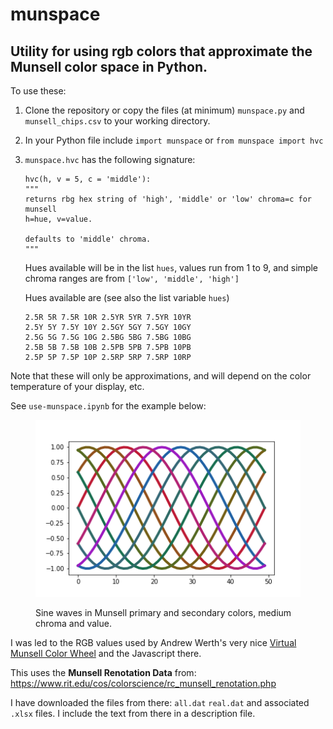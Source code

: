 # munspace

## Utility for using rgb colors that approximate the Munsell color space in Python.

To use these:

1.  Clone the repository or copy the files (at minimum) `munspace.py` and 
    `munsell_chips.csv` to your working directory.
2.  In your Python file include `import munspace` or `from munspace import hvc`
3.  `munspace.hvc` has the following signature:

        hvc(h, v = 5, c = 'middle'):
        """
        returns rbg hex string of 'high', 'middle' or 'low' chroma=c for munsell
        h=hue, v=value.

        defaults to 'middle' chroma.
        """
    Hues available will be in the list `hues`, values run from 1 to 9,
    and simple chroma ranges are from `['low', 'middle', 'high']`

    Hues available are (see also the list variable `hues`)
    
        2.5R 5R 7.5R 10R 2.5YR 5YR 7.5YR 10YR 
        2.5Y 5Y 7.5Y 10Y 2.5GY 5GY 7.5GY 10GY 
        2.5G 5G 7.5G 10G 2.5BG 5BG 7.5BG 10BG 
        2.5B 5B 7.5B 10B 2.5PB 5PB 7.5PB 10PB 
        2.5P 5P 7.5P 10P 2.5RP 5RP 7.5RP 10RP
    
Note that these will only be approximations, and will depend on the 
color temperature of your display, etc.

See `use-munspace.ipynb` for the example below:

<figure>

![10 sine waves in Munsell colors](munsell-color-demo.png)

<figcaption>Sine waves in Munsell primary and secondary colors, medium chroma
and value.</figcaption>
</figure>


I was led to the RGB values used by Andrew Werth's very nice
[Virtual Munsell Color Wheel](https://www.andrewwerth.com/aboutmunsell/) and the
Javascript there.

This uses the **Munsell Renotation Data** from:
<https://www.rit.edu/cos/colorscience/rc_munsell_renotation.php>

I have downloaded the files from there: `all.dat` `real.dat` and 
associated `.xlsx` files. I include the text from there in a description file.
